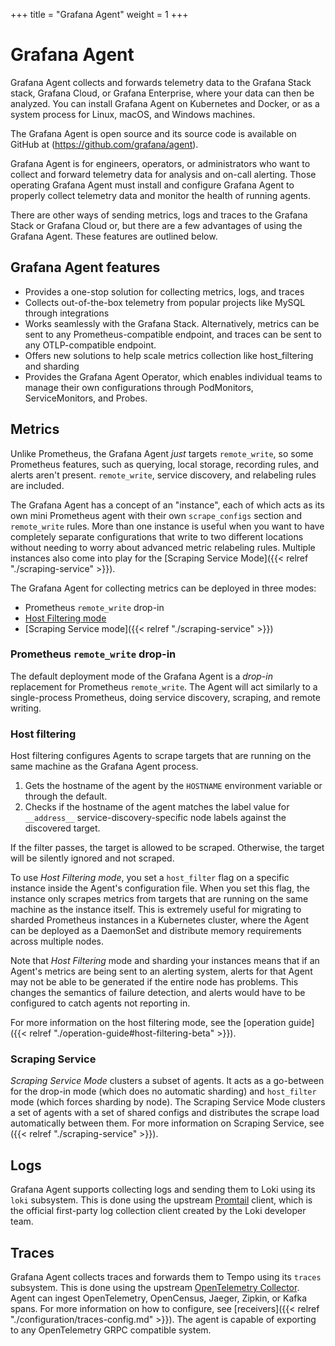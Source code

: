 +++
title = "Grafana Agent"
weight = 1
+++

# Grafana Agent

Grafana Agent collects and forwards telemetry data to the Grafana Stack stack, Grafana Cloud, or Grafana Enterprise, where your data can then be analyzed. You can install Grafana Agent on Kubernetes and Docker, or as a system process for Linux, macOS, and Windows machines.  

The Grafana Agent is open source and its source code is available on GitHub at (https://github.com/grafana/agent).

Grafana Agent is for engineers, operators, or administrators who want to collect and forward telemetry data for analysis and on-call alerting. Those operating Grafana Agent must install and configure Grafana Agent to properly collect telemetry data and monitor the health of running agents.

There are other ways of sending metrics, logs and traces to the Grafana Stack or Grafana Cloud or, but there are a few advantages of using the Grafana Agent. These features are outlined below. 

## Grafana Agent features

* Provides a one-stop solution for collecting metrics, logs, and traces
* Collects out-of-the-box telemetry from popular projects like MySQL through integrations
* Works seamlessly with the Grafana Stack. Alternatively, metrics can be sent to any Prometheus-compatible endpoint, and traces can be sent to any OTLP-compatible endpoint.  
* Offers new solutions to help scale metrics collection like host_filtering and sharding 
* Provides the Grafana Agent Operator, which enables individual teams to manage their own configurations through PodMonitors, ServiceMonitors, and Probes.

## Metrics

Unlike Prometheus, the Grafana Agent _just_ targets `remote_write`,
so some Prometheus features, such as querying, local storage, recording rules,
and alerts aren't present. `remote_write`, service discovery, and relabeling
rules are included.

The Grafana Agent has a concept of an "instance", each of which acts as
its own mini Prometheus agent with their own `scrape_configs` section and
`remote_write` rules. More than one instance is useful when you want to have
completely separate configurations that write to two different locations without
needing to worry about advanced metric relabeling rules. Multiple instances also
come into play for the [Scraping Service Mode]({{< relref "./scraping-service" >}}).

The Grafana Agent for collecting metrics can be deployed in three modes:

- Prometheus `remote_write` drop-in
- [Host Filtering mode](#host-filtering)
- [Scraping Service mode]({{< relref "./scraping-service" >}})

### Prometheus `remote_write` drop-in
The default deployment mode of the Grafana Agent is a _drop-in_
replacement for Prometheus `remote_write`. The Agent will act similarly to a
single-process Prometheus, doing service discovery, scraping, and remote
writing.


### Host filtering
Host filtering configures Agents to scrape targets that are running on the same
machine as the Grafana Agent process.

1. Gets the hostname of the agent by the `HOSTNAME` environment variable or
   through the default.
2. Checks if the hostname of the agent matches the label value for `__address__`
   service-discovery-specific node labels against the discovered target.

If the filter passes, the target is allowed to be scraped. Otherwise, the target
will be silently ignored and not scraped.

To use _Host Filtering mode_, you set a `host_filter` flag on a specific
instance inside the Agent's configuration file. When you set this flag, the
instance only scrapes metrics from targets that are running on the same
machine as the instance itself. This is extremely useful for migrating to sharded
Prometheus instances in a Kubernetes cluster, where the Agent can be deployed as
a DaemonSet and distribute memory requirements across multiple nodes.

Note that _Host Filtering_ mode and sharding your instances means that if an
Agent's metrics are being sent to an alerting system, alerts for that Agent may
not be able to be generated if the entire node has problems. This changes the
semantics of failure detection, and alerts would have to be configured to catch
agents not reporting in.

For more information on the host filtering mode, see the [operation
guide]({{< relref "./operation-guide#host-filtering-beta" >}}).

### Scraping Service 
_Scraping Service Mode_ 
clusters a subset of agents. It acts as a go-between for the drop-in mode
(which does no automatic sharding) and `host_filter` mode (which forces sharding
by node). The Scraping Service Mode clusters a set of agents with a set of
shared configs and distributes the scrape load automatically between them. For
more information on Scraping Service, see ({{< relref "./scraping-service" >}}).

## Logs

Grafana Agent supports collecting logs and sending them to Loki using its
`loki` subsystem. This is done using the upstream
[Promtail](https://grafana.com/docs/loki/latest/clients/promtail/) client, which
is the official first-party log collection client created by the Loki
developer team.

## Traces

Grafana Agent collects traces and forwards them to Tempo using its
`traces` subsystem. This is done using the upstream [OpenTelemetry Collector](https://github.com/open-telemetry/opentelemetry-collector).
Agent can ingest OpenTelemetry, OpenCensus, Jaeger, Zipkin, or Kafka spans.
For more information on how to configure, see [receivers]({{< relref "./configuration/traces-config.md" >}}).
The agent is capable of exporting to any OpenTelemetry GRPC compatible system.

